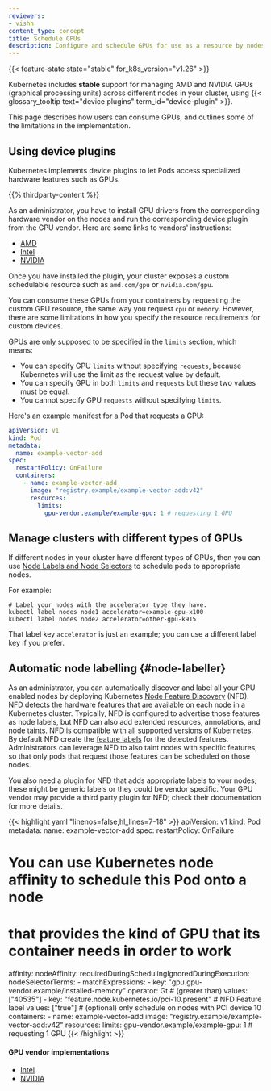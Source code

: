 ```yaml
---
reviewers:
- vishh
content_type: concept
title: Schedule GPUs
description: Configure and schedule GPUs for use as a resource by nodes in a cluster.
---
```


<!-- overview -->

{{< feature-state state="stable" for_k8s_version="v1.26" >}}

Kubernetes includes **stable** support for managing AMD and NVIDIA GPUs
(graphical processing units) across different nodes in your cluster, using
{{< glossary_tooltip text="device plugins" term_id="device-plugin" >}}.

This page describes how users can consume GPUs, and outlines
some of the limitations in the implementation.

<!-- body -->

## Using device plugins

Kubernetes implements device plugins to let Pods access specialized hardware features such as GPUs.

{{% thirdparty-content %}}

As an administrator, you have to install GPU drivers from the corresponding
hardware vendor on the nodes and run the corresponding device plugin from the
GPU vendor. Here are some links to vendors' instructions:

* [AMD](https://github.com/RadeonOpenCompute/k8s-device-plugin#deployment)
* [Intel](https://intel.github.io/intel-device-plugins-for-kubernetes/cmd/gpu_plugin/README.html)
* [NVIDIA](https://github.com/NVIDIA/k8s-device-plugin#quick-start)

Once you have installed the plugin, your cluster exposes a custom schedulable resource such as `amd.com/gpu` or `nvidia.com/gpu`.

You can consume these GPUs from your containers by requesting
the custom GPU resource, the same way you request `cpu` or `memory`.
However, there are some limitations in how you specify the resource
requirements for custom devices.

GPUs are only supposed to be specified in the `limits` section, which means:
* You can specify GPU `limits` without specifying `requests`, because
  Kubernetes will use the limit as the request value by default.
* You can specify GPU in both `limits` and `requests` but these two values
  must be equal.
* You cannot specify GPU `requests` without specifying `limits`.

Here's an example manifest for a Pod that requests a GPU:

```yaml
apiVersion: v1
kind: Pod
metadata:
  name: example-vector-add
spec:
  restartPolicy: OnFailure
  containers:
    - name: example-vector-add
      image: "registry.example/example-vector-add:v42"
      resources:
        limits:
          gpu-vendor.example/example-gpu: 1 # requesting 1 GPU
```

## Manage clusters with different types of GPUs

If different nodes in your cluster have different types of GPUs, then you
can use [Node Labels and Node Selectors](/docs/tasks/configure-pod-container/assign-pods-nodes/)
to schedule pods to appropriate nodes.

For example:

```shell
# Label your nodes with the accelerator type they have.
kubectl label nodes node1 accelerator=example-gpu-x100
kubectl label nodes node2 accelerator=other-gpu-k915
```

That label key `accelerator` is just an example; you can use
a different label key if you prefer.

## Automatic node labelling {#node-labeller}

As an administrator, you can automatically discover and label all your GPU enabled nodes
by deploying Kubernetes [Node Feature Discovery](https://github.com/kubernetes-sigs/node-feature-discovery) (NFD).
NFD detects the hardware features that are available on each node in a Kubernetes cluster.
Typically, NFD is configured to advertise those features as node labels, but NFD can also add extended resources, annotations, and node taints.
NFD is compatible with all [supported versions](/releases/version-skew-policy/#supported-versions) of Kubernetes.
By default NFD create the [feature labels](https://kubernetes-sigs.github.io/node-feature-discovery/master/usage/features.html) for the detected features.
Administrators can leverage NFD to also taint nodes with specific features, so that only pods that request those features can be scheduled on those nodes.

You also need a plugin for NFD that adds appropriate labels to your nodes; these might be generic
labels or they could be vendor specific. Your GPU vendor may provide a third party
plugin for NFD; check their documentation for more details.

{{< highlight yaml "linenos=false,hl_lines=7-18" >}}
apiVersion: v1
kind: Pod
metadata:
  name: example-vector-add
spec:
  restartPolicy: OnFailure
  # You can use Kubernetes node affinity to schedule this Pod onto a node
  # that provides the kind of GPU that its container needs in order to work
  affinity:
    nodeAffinity:
      requiredDuringSchedulingIgnoredDuringExecution:
        nodeSelectorTerms:
        - matchExpressions:
          - key: "gpu.gpu-vendor.example/installed-memory"
            operator: Gt # (greater than)
            values: ["40535"]
          - key: "feature.node.kubernetes.io/pci-10.present" # NFD Feature label
            values: ["true"] # (optional) only schedule on nodes with PCI device 10
  containers:
    - name: example-vector-add
      image: "registry.example/example-vector-add:v42"
      resources:
        limits:
          gpu-vendor.example/example-gpu: 1 # requesting 1 GPU
{{< /highlight >}}

#### GPU vendor implementations

- [Intel](https://intel.github.io/intel-device-plugins-for-kubernetes/cmd/gpu_plugin/README.html)
- [NVIDIA](https://github.com/NVIDIA/k8s-device-plugin)
